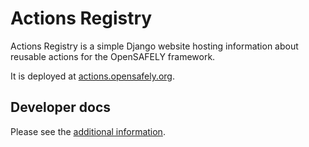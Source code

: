 # Actions Registry

Actions Registry is a simple Django website hosting information about reusable actions
for the OpenSAFELY framework.

It is deployed at [actions.opensafely.org](https://actions.opensafely.org).


## Developer docs

Please see the [additional information](DEVELOPERS.md).
